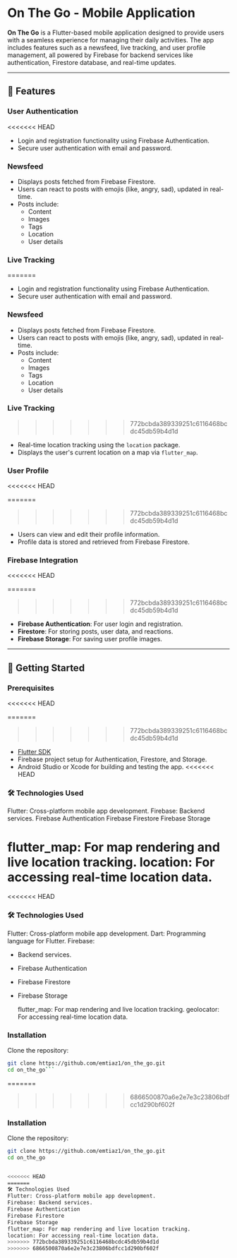 # On The Go - Mobile Application

**On The Go** is a Flutter-based mobile application designed to provide users with a seamless experience for managing their daily activities. The app includes features such as a newsfeed, live tracking, and user profile management, all powered by Firebase for backend services like authentication, Firestore database, and real-time updates.

---

## 📱 Features

### **User Authentication**
<<<<<<< HEAD

- Login and registration functionality using Firebase Authentication.
- Secure user authentication with email and password.

### **Newsfeed**

- Displays posts fetched from Firebase Firestore.
- Users can react to posts with emojis (like, angry, sad), updated in real-time.
- Posts include:
  - Content
  - Images
  - Tags
  - Location
  - User details

### **Live Tracking**

=======
- Login and registration functionality using Firebase Authentication.
- Secure user authentication with email and password.

### **Newsfeed**
- Displays posts fetched from Firebase Firestore.
- Users can react to posts with emojis (like, angry, sad), updated in real-time.
- Posts include:
  - Content
  - Images
  - Tags
  - Location
  - User details

### **Live Tracking**
>>>>>>> 772bcbda389339251c6116468bcdc45db59b4d1d
- Real-time location tracking using the `location` package.
- Displays the user's current location on a map via `flutter_map`.

### **User Profile**
<<<<<<< HEAD

=======
>>>>>>> 772bcbda389339251c6116468bcdc45db59b4d1d
- Users can view and edit their profile information.
- Profile data is stored and retrieved from Firebase Firestore.

### **Firebase Integration**
<<<<<<< HEAD

=======
>>>>>>> 772bcbda389339251c6116468bcdc45db59b4d1d
- **Firebase Authentication**: For user login and registration.
- **Firestore**: For storing posts, user data, and reactions.
- **Firebase Storage**: For saving user profile images.

---

## 🚀 Getting Started

### Prerequisites
<<<<<<< HEAD

=======
>>>>>>> 772bcbda389339251c6116468bcdc45db59b4d1d
- [Flutter SDK](https://flutter.dev/docs/get-started/install)
- Firebase project setup for Authentication, Firestore, and Storage.
- Android Studio or Xcode for building and testing the app.
<<<<<<< HEAD
### 🛠️ Technologies Used
Flutter: Cross-platform mobile app development.
Firebase: Backend services.
          Firebase Authentication
          Firebase Firestore
          Firebase Storage
          
flutter_map: For map rendering and live location tracking.
location: For accessing real-time location data.
=======

<<<<<<< HEAD
### 🛠️ Technologies Used

Flutter: Cross-platform mobile app development.
Dart: Programming language for Flutter.
Firebase:

- Backend services.
- Firebase Authentication
- Firebase Firestore
- Firebase Storage

  flutter_map: For map rendering and live location tracking.
  geolocator: For accessing real-time location data.

### Installation

Clone the repository:

````bash
git clone https://github.com/emtiaz1/on_the_go.git
cd on_the_go```


````
=======
>>>>>>> 6866500870a6e2e7e3c23806bdfcc1d290bf602f
### Installation
Clone the repository:
   ```bash
   git clone https://github.com/emtiaz1/on_the_go.git
   cd on_the_go


<<<<<<< HEAD
=======
🛠️ Technologies Used
Flutter: Cross-platform mobile app development.
Firebase: Backend services.
Firebase Authentication
Firebase Firestore
Firebase Storage
flutter_map: For map rendering and live location tracking.
location: For accessing real-time location data.
>>>>>>> 772bcbda389339251c6116468bcdc45db59b4d1d
>>>>>>> 6866500870a6e2e7e3c23806bdfcc1d290bf602f
